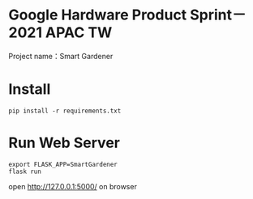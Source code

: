 # Google Hardware Product Sprint－2021 APAC TW
Project name：Smart Gardener  
# Install

```
pip install -r requirements.txt
```

# Run Web Server

```
export FLASK_APP=SmartGardener
flask run
```

open http://127.0.0.1:5000/ on browser
